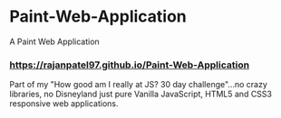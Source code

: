 # Paint-Web-Application
A Paint Web Application

### https://rajanpatel97.github.io/Paint-Web-Application

Part of my "How good am I really at JS? 30 day challenge"...no crazy libraries, no Disneyland just pure Vanilla JavaScript, HTML5 and CSS3 responsive web applications.
